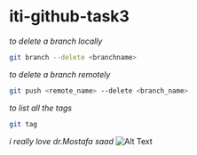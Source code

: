 # iti-github-task3

*to delete a branch locally*

```Bash
git branch --delete <branchname>
```
*to delete a branch remotely*
```Bash
git push <remote_name> --delete <branch_name>
```
*to list all the tags*
```bash
git tag
```

*i really love dr.Mostafa saad*
![Alt Text]([https://i.imgur.com/example.jpg](https://avatars.githubusercontent.com/u/5536363?v=4)https://avatars.githubusercontent.com/u/5536363?v=4)




